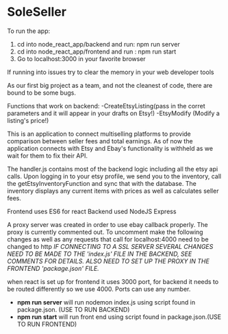 # SoleSeller


To run the app:
1) cd into node_react_app/backend and run: npm run server
2) cd into node_react_app/frontend and run : npm run start
3) Go to localhost:3000 in your favorite browser

If running into issues try to clear the memory in your web developer tools 

As our first big project as a team, and not the cleanest of code, there are bound to be some bugs. 

Functions that work on backend:
-CreateEtsyListing(pass in the corret parameters and it will appear in your drafts on Etsy!)
-EtsyModify (Modify a listing's price!)


This is an application to connect multiselling platforms to provide comparison between seller fees and total earnings. 
As of now the application connects with Etsy and Ebay's functionality is withheld as we wait for them to fix their API. 

The handler.js contains most of the backend logic including all the etsy api calls.
Upon logging in to your etsy profile, we send you to the inventory, call the getEtsyInventoryFunction and sync that with the database.
The inventory displays any current items with prices as well as calculates seller fees. 

Frontend uses ES6 for react
Backend used NodeJS Express

A proxy server was created in order to use ebay callback properly. 
The proxy is currently commented out. To uncomment make the following changes as well as any requests that call for localhost:4000 need to be changed to http
*IF CONNECTING TO A SSL SERVER SEVERAL CHANGES NEED TO BE MADE TO THE 'index.js' FILE IN THE BACKEND, SEE COMMENTS FOR DETAILS. ALSO NEED TO SET UP THE PROXY IN THE FRONTEND 'package.json' FILE.*


when react is set up for frontend it uses 3000 port, for backend it needs to be routed differently so we use 4000. Ports can use any number.

- **npm run server** will run nodemon index.js using script found in package.json. (USE TO RUN BACKEND)
- **npm run start** will run front end using script found in package.json.(USE TO RUN FRONTEND)


